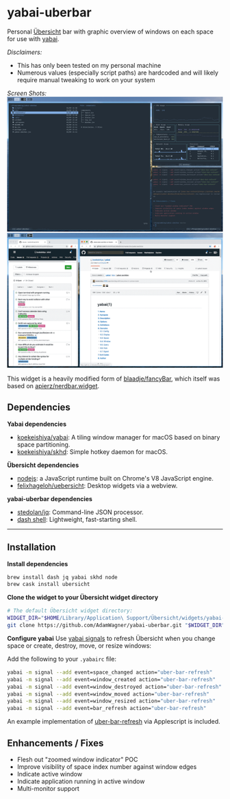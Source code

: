 # yabai-uberbar

Personal [Übersicht](http://tracesof.net/uebersicht/) bar with graphic overview of windows on each space for use with [yabai](https://github.com/koekeishiya/yabai).

_Disclaimers:_
- This has only been tested on my personal machine
- Numerous values (especially script paths) are hardcoded and will likely require manual
  tweaking to work on your system

*Screen Shots:*
![img](https://github.com/AdamWagner/yabai-uberbar/blob/master/resources/screenshots/yabai-uberbar.png?raw=true)
![img](https://github.com/AdamWagner/yabai-uberbar/blob/master/resources/screenshots/yabai-uberbar-demo.gif?raw=true)

This widget is a heavily modified form of [blaadje/fancyBar](https://github.com/blaadje/fancyBar#readme), which itself was based on [apierz/nerdbar.widget](https://github.com/apierz/nerdbar.widget).


## Dependencies

**Yabai dependencies**
- [koekeishiya/yabai](https://github.com/koekeishiya/yabai): A tiling window manager for macOS based on binary space partitioning.
- [koekeishiya/skhd](https://github.com/koekeishiya/skhd): Simple hotkey daemon for macOS.

**Übersicht dependencies**
- [nodejs](https://nodejs.org/en/): a JavaScript runtime built on Chrome's V8 JavaScript engine.
- [felixhageloh/uebersicht](https://github.com/felixhageloh/uebersicht): Desktop widgets via a webview.

**yabai-uberbar dependencies**
- [stedolan/jq](https://github.com/stedolan/jq): Command-line JSON processor.
- [dash shell](http://gondor.apana.org.au/~herbert/dash/): Lightweight, fast-starting shell.


---

## Installation

**Install dependencies**
```bash
brew install dash jq yabai skhd node
brew cask install ubersicht
```

**Clone the widget to your Übersicht widget directory**
```bash
# The default Übersicht widget directory:
WIDGET_DIR="$HOME/Library/Application\ Support/Übersicht/widgets/yabai-uberbar.widget"
git clone https://github.com/AdamWagner/yabai-uberbar.git "$WIDGET_DIR"
```

**Configure yabai**
Use [yabai signals](https://github.com/koekeishiya/yabai/wiki/Commands#automation-with-rules-and-signals) to refresh Übersicht when you change space or create, destroy, move, or resize windows:

Add the following to your `.yabairc` file:

```bash
yabai -m signal --add event=space_changed action="uber-bar-refresh"
yabai -m signal --add event=window_created action="uber-bar-refresh"
yabai -m signal --add event=window_destroyed action="uber-bar-refresh"
yabai -m signal --add event=window_moved action="uber-bar-refresh"
yabai -m signal --add event=window_resized action="uber-bar-refresh"
yabai -m signal --add event=bar_refresh action="uber-bar-refresh"
```

An example implementation of [uber-bar-refresh](https://github.com/AdamWagner/yabai-uberbar/blob/master/refresh) via Applescript is included.

## Enhancements / Fixes

- Flesh out "zoomed window indicator" POC
- Improve visibility of space index number against window edges
- Indicate active window
- Indicate application running in active window
- Multi-monitor support

